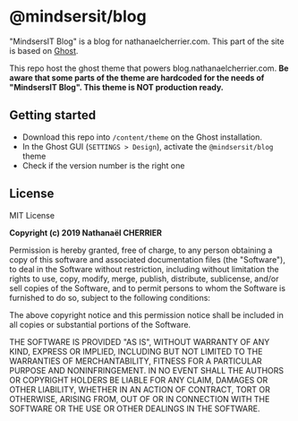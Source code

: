 # @mindsersit/blog

"MindsersIT Blog" is a blog for nathanaelcherrier.com. This part of the site is based on [Ghost][ghost-blog].

This repo host the ghost theme that powers blog.nathanaelcherrier.com.
**Be aware that some parts of the theme are hardcoded for the needs of "MindsersIT Blog". This theme is NOT production ready.**

## Getting started

- Download this repo into `/content/theme` on the Ghost installation.
- In the Ghost GUI (`SETTINGS > Design`), activate the `@mindsersit/blog` theme
- Check if the version number is the right one

## License

MIT License

**Copyright (c) 2019 Nathanaël CHERRIER**

Permission is hereby granted, free of charge, to any person obtaining a copy
of this software and associated documentation files (the "Software"), to deal
in the Software without restriction, including without limitation the rights
to use, copy, modify, merge, publish, distribute, sublicense, and/or sell
copies of the Software, and to permit persons to whom the Software is
furnished to do so, subject to the following conditions:

The above copyright notice and this permission notice shall be included in all
copies or substantial portions of the Software.

THE SOFTWARE IS PROVIDED "AS IS", WITHOUT WARRANTY OF ANY KIND, EXPRESS OR
IMPLIED, INCLUDING BUT NOT LIMITED TO THE WARRANTIES OF MERCHANTABILITY,
FITNESS FOR A PARTICULAR PURPOSE AND NONINFRINGEMENT. IN NO EVENT SHALL THE
AUTHORS OR COPYRIGHT HOLDERS BE LIABLE FOR ANY CLAIM, DAMAGES OR OTHER
LIABILITY, WHETHER IN AN ACTION OF CONTRACT, TORT OR OTHERWISE, ARISING FROM,
OUT OF OR IN CONNECTION WITH THE SOFTWARE OR THE USE OR OTHER DEALINGS IN THE
SOFTWARE.


[ghost-blog]: https://ghost.org?lmref=739
